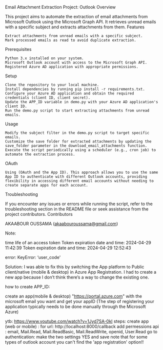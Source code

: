 Email Attachment Extraction Project: Outlook
Overview

This project aims to automate the extraction of email attachments from Microsoft Outlook using the Microsoft Graph API. It retrieves unread emails with a specific subject and extracts attachments from them.
Features

    Extract attachments from unread emails with a specific subject.
    Mark processed emails as read to avoid duplicate extraction.

Prerequisites

    Python 3.x installed on your system.
    Microsoft Outlook account with access to the Microsoft Graph API.
    Registered Azure AD application with appropriate permissions.

Setup

    Clone the repository to your local machine.
    Install dependencies by running pip install -r requirements.txt.
    Configure your Azure AD application and obtain the required credentials (client ID, client secret).
    Update the APP_ID variable in demo.py with your Azure AD application's client ID.
    Run the demo.py script to start extracting attachments from unread emails.

Usage

    Modify the subject filter in the demo.py script to target specific emails.
    Customize the save folder for extracted attachments by updating the save_folder parameter in the download_email_attachments function.
    Execute the script periodically using a scheduler (e.g., cron job) to automate the extraction process.

OAuth

    Using (OAuth and the App ID). This approach allows you to use the same App ID to authenticate with different Outlook accounts, providing flexibility in accessing different email accounts without needing to create separate apps for each account.

Troubleshooting

If you encounter any issues or errors while running the script, refer to the troubleshooting section in the README file or seek assistance from the project contributors.
Contributors

AKAABOUR OUSSAMA (akaabouroussama@gmail.com)

Note:

time life of an access token
Token expiration date and time: 2024-04-29 11:42:39
Token expiration date and time: 2024-04-29 12:52:43

error:
KeyError: ‘user_code'

 Solution: I was able to fix this by switching the App platform to Public client/native (mobile & desktop) in Azure App Registration. I had to create a new app because I don’t think there’s a way to change the existing one.

 how to create APP_ID:

 create an app(mobile & desktop) "https://portal.azure.com" with the microsoft email you want and get your appID
(The step of registering your application typically needs to be done manually through the Microsoft Azure)

ytb: https://www.youtube.com/watch?v=1Jyd7SA-0kI
steps:
create app (web or mobile) : for url: http://localhost:8000/callback
add permessions api : email, Mail.Read, Mail.ReadBasic, Mail.ReadWrite, openid, User.Read
go to authentication: make the two settings YES
and save 
note that for some types of outlook account you can't find the 'app registration' option!!